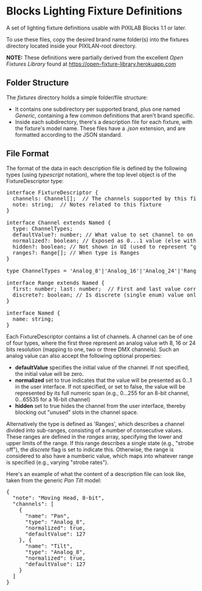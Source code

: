 Blocks Lighting Fixture Definitions
===================================

A set of lighting fixture definitions usable with PIXILAB Blocks 1.1 or later.

To use these files, copy the desired brand name folder(s) into the fixtures directory located inside your PIXILAN-root directory.

**NOTE:** These definitions were partially derived from the excellent _Open Fixtures Library_ found at https://open-fixture-library.herokuapp.com

## Folder Structure

The _fixtures_ directory holds a simple folder/file structure:

  * It contains one subdirectory per supported brand, plus one named _Generic_, containing a few common definitions that aren't brand specific.
  * Inside each subdirectory, there's a description file for each fixture, with the fixture's model name. These files have a _.json_ extension, and are formatted according to the JSON standard.

## File Format

The format of the data in each description file is defined by the following types (using _typescript_ notation), where the top level object is of the FixtureDescriptor type:

<pre>
interface FixtureDescriptor {
  channels: Channel[];  // The channels supported by this fixture
  note: string;  // Notes related to this fixture
}

interface Channel extends Named {
  type: ChannelTypes;
  defaultValue?: number; // What value to set channel to on system start-up (not normalized)
  normalized?: boolean; // Exposed as 0...1 value (else with its full range depending on resolution)
  hidden?: boolean; // Not shown in UI (used to represent "gaps" in the channel sequence)
  ranges?: Range[]; // When type is Ranges
}

type ChannelTypes = 'Analog_8'|'Analog_16'|'Analog_24'|'Ranges';

interface Range extends Named {
  first: number; last: number;  // First and last value corresponding to this mode
  discrete?: boolean; // Is discrete (single enum) value only, with no "range" within
}

interface Named {
  name: string;
}
</pre>

Each FixtureDescriptor contains a list of channels. A channel can be of one of four types, where the first three represent an analog value wth 8, 16 or 24 bits resolution (mapping to one, two or three DMX channels). Such an analog value can also accept the following optional properties:

  * **defaultValue** specifies the initial value of the channel. If not specified, the initial value will be zero.
  * **normalized** set to true indicates that the value will be presented as 0...1 in the user interface. If not specified, or set to false, the value will be represented by its full numeric span (e.g., 0...255 for an 8-bit channel, 0...65535 for a 16-bit channel)
  * **hidden** set to true hides the channel from the user interface, thereby blocking out "unused" slots in the channel space.

Alternatively the type is defined as 'Ranges', which describes a channel divided into sub-ranges,  consisting of a number of consecutive values. These ranges are defined in the _ranges_ array, specifying the lower and upper limits of the range. If this range describes a single state (e.g., "strobe off"), the _discrete_ flag is set to indicate this. Otherwise, the range is considered to also have a numberic value, which maps into whatever range is specified (e.g., varying "strobe rates").

Here's an example of what the content of a description file can look like, taken from the generic _Pan Tilt_ model:

<pre>
{
  "note": "Moving Head, 8-bit",
  "channels": [
    {
      "name": "Pan",
      "type": "Analog_8",
      "normalized": true,
      "defaultValue": 127
    }, {
      "name": "Tilt",
      "type": "Analog_8",
      "normalized": true,
      "defaultValue": 127
    }
  ]
}</pre>